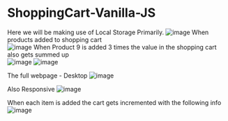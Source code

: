 # ShoppingCart-Vanilla-JS
Here we will be making use of Local Storage Primarily. 
![image](https://user-images.githubusercontent.com/67264522/129522383-96de97df-fa54-4eae-b853-e6b4c2fabfbc.png)
When products added to shopping cart <br>
![image](https://user-images.githubusercontent.com/67264522/129522456-fcedd1d8-547c-45fd-83d0-e2a73a031bc9.png)
When Product 9 is added 3 times the value in the shopping cart also gets summed up <br>
![image](https://user-images.githubusercontent.com/67264522/129522546-68c0c1d7-91dc-4607-90e0-e8feedcbcf0a.png) ![image](https://user-images.githubusercontent.com/67264522/129522561-f0f2505d-8b57-4191-90cf-137237b6e73e.png)

The full webpage - Desktop
![image](https://user-images.githubusercontent.com/67264522/129522642-0069b621-60cb-4265-ba1b-6a45ecf51d29.png)

Also Responsive
![image](https://user-images.githubusercontent.com/67264522/129522745-7ad06901-2d54-4966-9887-fd455bcec637.png)

When each item is added the cart gets incremented with the following info ![image](https://user-images.githubusercontent.com/67264522/129522876-fb0ae1b3-5339-4789-9357-b90db799f93f.png)


